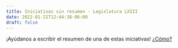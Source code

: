 ```yaml
---
title: Iniciativas sin resumen - Legislatura LXIII
date: 2022-01-21T12:44:38-06:00
draft: false
---
```


¡Ayúdanos a escribir el resumen de una de estas iniciativas! [¿Cómo?](/colabora/)

